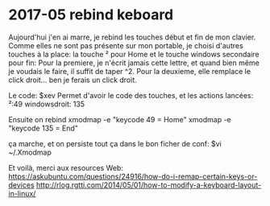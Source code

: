 2017-05 rebind keboard
======================

Aujourd'hui j'en ai marre, je rebind les touches début et fin de mon clavier.
Comme elles ne sont pas présente sur mon portable, je choisi d'autres touches à la place: la touche ² pour Home et le touche windows secondaire pour fin: Pour la premiere, je n'écrit jamais cette lettre, et quand bien même je voudais le faire, il suffit de taper ^2. Pour la deuxieme, elle remplace le click droit... ben je ferais un click droit.

Le code:
$xev
Permet d'avoir le code des touches, et les actions lancées:
²:49
windowsdroit: 135

Ensuite on rebind
xmodmap -e "keycode 49 = Home"
xmodmap -e "keycode 135 = End"

ça marche, et on persiste tout ça dans le bon ficher de conf:
$vi ~/.Xmodmap

Et voilà, merci aux resources Web:
https://askubuntu.com/questions/24916/how-do-i-remap-certain-keys-or-devices
http://rlog.rgtti.com/2014/05/01/how-to-modify-a-keyboard-layout-in-linux/


